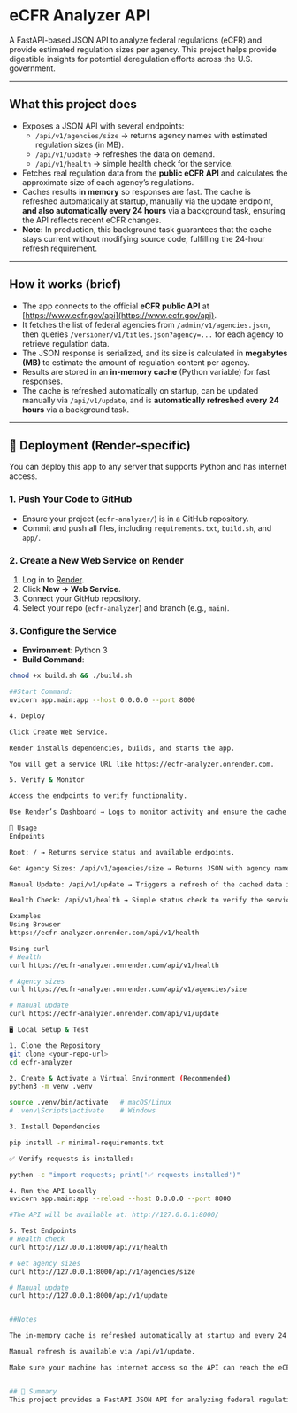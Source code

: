 # eCFR Analyzer API

A FastAPI-based JSON API to analyze federal regulations (eCFR) and provide estimated regulation sizes per agency. This project helps provide digestible insights for potential deregulation efforts across the U.S. government.

---

## What this project does
- Exposes a JSON API with several endpoints:
  - `/api/v1/agencies/size` → returns agency names with estimated regulation sizes (in MB).  
  - `/api/v1/update` → refreshes the data on demand.  
  - `/api/v1/health` → simple health check for the service.
- Fetches real regulation data from the **public eCFR API** and calculates the approximate size of each agency’s regulations.
- Caches results **in memory** so responses are fast. The cache is refreshed automatically at startup, manually via the update endpoint, **and also automatically every 24 hours** via a background task, ensuring the API reflects recent eCFR changes.
- **Note:** In production, this background task guarantees that the cache stays current without modifying source code, fulfilling the 24-hour refresh requirement.

---

## How it works (brief)
- The app connects to the official **eCFR public API** at [https://www.ecfr.gov/api](https://www.ecfr.gov/api).  
- It fetches the list of federal agencies from `/admin/v1/agencies.json`, then queries `/versioner/v1/titles.json?agency=...` for each agency to retrieve regulation data.  
- The JSON response is serialized, and its size is calculated in **megabytes (MB)** to estimate the amount of regulation content per agency.  
- Results are stored in an **in-memory cache** (Python variable) for fast responses.  
- The cache is refreshed automatically on startup, can be updated manually via `/api/v1/update`, and is **automatically refreshed every 24 hours** via a background task.

---

## 🚀 Deployment (Render-specific)
You can deploy this app to any server that supports Python and has internet access.

### 1. Push Your Code to GitHub
- Ensure your project (`ecfr-analyzer/`) is in a GitHub repository.  
- Commit and push all files, including `requirements.txt`, `build.sh`, and `app/`.

### 2. Create a New Web Service on Render
1. Log in to [Render](https://dashboard.render.com).  
2. Click **New → Web Service**.  
3. Connect your GitHub repository.  
4. Select your repo (`ecfr-analyzer`) and branch (e.g., `main`).

### 3. Configure the Service
- **Environment**: Python 3  
- **Build Command**:
```bash
chmod +x build.sh && ./build.sh

##Start Command:
uvicorn app.main:app --host 0.0.0.0 --port 8000

4. Deploy

Click Create Web Service.

Render installs dependencies, builds, and starts the app.

You will get a service URL like https://ecfr-analyzer.onrender.com.

5. Verify & Monitor

Access the endpoints to verify functionality.

Use Render’s Dashboard → Logs to monitor activity and ensure the cache updates properly.

📡 Usage
Endpoints

Root: / → Returns service status and available endpoints.

Get Agency Sizes: /api/v1/agencies/size → Returns JSON with agency names, slugs, regulation sizes (MB), and last updated timestamps.

Manual Update: /api/v1/update → Triggers a refresh of the cached data immediately.

Health Check: /api/v1/health → Simple status check to verify the service is running.

Examples
Using Browser
https://ecfr-analyzer.onrender.com/api/v1/health

Using curl
# Health
curl https://ecfr-analyzer.onrender.com/api/v1/health

# Agency sizes
curl https://ecfr-analyzer.onrender.com/api/v1/agencies/size

# Manual update
curl https://ecfr-analyzer.onrender.com/api/v1/update

🖥 Local Setup & Test

1. Clone the Repository
git clone <your-repo-url>
cd ecfr-analyzer

2. Create & Activate a Virtual Environment (Recommended)
python3 -m venv .venv

source .venv/bin/activate   # macOS/Linux
# .venv\Scripts\activate    # Windows

3. Install Dependencies

pip install -r minimal-requirements.txt

✅ Verify requests is installed:

python -c "import requests; print('✅ requests installed')"

4. Run the API Locally
uvicorn app.main:app --reload --host 0.0.0.0 --port 8000

#The API will be available at: http://127.0.0.1:8000/

5. Test Endpoints
# Health check
curl http://127.0.0.1:8000/api/v1/health

# Get agency sizes
curl http://127.0.0.1:8000/api/v1/agencies/size

# Manual update
curl http://127.0.0.1:8000/api/v1/update


##Notes

The in-memory cache is refreshed automatically at startup and every 24 hours via the background task.

Manual refresh is available via /api/v1/update.

Make sure your machine has internet access so the API can reach the eCFR public endpoints.


## 📝 Summary
This project provides a FastAPI JSON API for analyzing federal regulations per agency using live eCFR data. It supports fast responses through in-memory caching and ensures data stays up to date via automatic 24-hour refresh and manual update endpoints.
